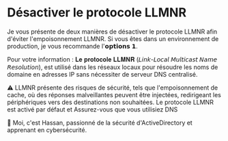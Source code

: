 # Désactiver le protocole LLMNR

Je vous présente de deux manières de désactiver le protocole LLMNR afin d'éviter l'empoisonnement LLMNR. Si vous êtes dans un environnement de production, je vous recommande l'𝗼𝗽𝘁𝗶𝗼𝗻𝘀 𝟭.

Pour votre information : 𝐋𝐞 𝐩𝐫𝐨𝐭𝐨𝐜𝐨𝐥𝐞 𝐋𝐋𝐌𝐍𝐑 (𝘓𝘪𝘯𝘬-𝘓𝘰𝘤𝘢𝘭 𝘔𝘶𝘭𝘵𝘪𝘤𝘢𝘴𝘵 𝘕𝘢𝘮𝘦 𝘙𝘦𝘴𝘰𝘭𝘶𝘵𝘪𝘰𝘯), est utilisé dans les réseaux locaux pour résoudre les noms de domaine en adresses IP sans nécessiter de serveur DNS centralisé.


⚠ LLMNR présente des risques de sécurité, tels que l'empoisonnement de cache, où des réponses malveillantes peuvent être injectées, redirigeant les périphériques vers des destinations non souhaitées.
Le protocole LLMNR est activé par défaut et Assurez-vous que vous utilisiez DNS


👋 Moi, c'est Hassan, passionné de la sécurité d'ActiveDirectory et apprenant en cybersécurité.
